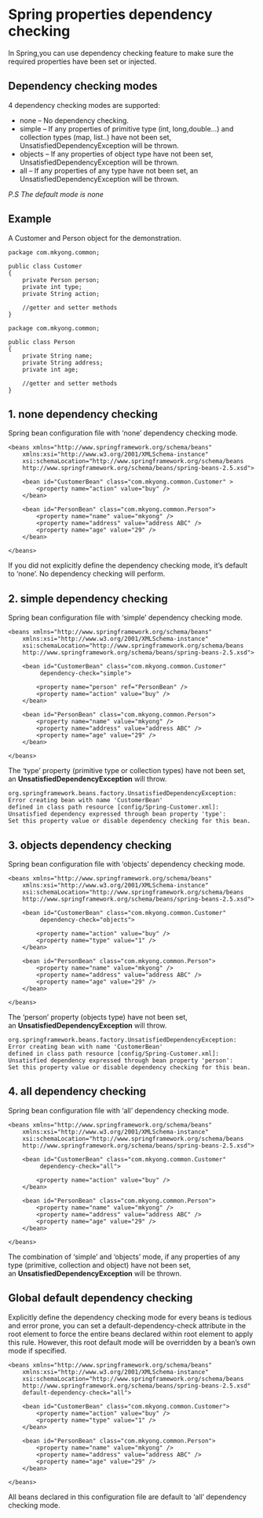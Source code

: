 # Spring properties dependency checking

In Spring,you can use dependency checking feature to make sure the required properties have been set or injected.

## Dependency checking modes

4 dependency checking modes are supported:

- none – No dependency checking.
- simple – If any properties of primitive type (int, long,double…) and collection types (map, list..) have not been set, UnsatisfiedDependencyException will be thrown.
- objects – If any properties of object type have not been set, UnsatisfiedDependencyException will be thrown.
- all – If any properties of any type have not been set, an UnsatisfiedDependencyException
  will be thrown.

*P.S The default mode is none*

## Example

A Customer and Person object for the demonstration.

```
package com.mkyong.common;

public class Customer
{
	private Person person;
	private int type;
	private String action;

	//getter and setter methods
}
```

```
package com.mkyong.common;

public class Person
{
	private String name;
	private String address;
	private int age;

	//getter and setter methods
}
```

## 1. none dependency checking

Spring bean configuration file with ‘none’ dependency checking mode.

```
<beans xmlns="http://www.springframework.org/schema/beans"
	xmlns:xsi="http://www.w3.org/2001/XMLSchema-instance"
	xsi:schemaLocation="http://www.springframework.org/schema/beans
	http://www.springframework.org/schema/beans/spring-beans-2.5.xsd">

	<bean id="CustomerBean" class="com.mkyong.common.Customer" >
		<property name="action" value="buy" />
	</bean>

	<bean id="PersonBean" class="com.mkyong.common.Person">
		<property name="name" value="mkyong" />
		<property name="address" value="address ABC" />
		<property name="age" value="29" />
	</bean>

</beans>
```

If you did not explicitly define the dependency checking mode, it’s default to ‘none’. No dependency checking will perform.

## 2. simple dependency checking

Spring bean configuration file with ‘simple’ dependency checking mode.

```
<beans xmlns="http://www.springframework.org/schema/beans"
	xmlns:xsi="http://www.w3.org/2001/XMLSchema-instance"
	xsi:schemaLocation="http://www.springframework.org/schema/beans
	http://www.springframework.org/schema/beans/spring-beans-2.5.xsd">

	<bean id="CustomerBean" class="com.mkyong.common.Customer"
         dependency-check="simple">

		<property name="person" ref="PersonBean" />
		<property name="action" value="buy" />
	</bean>

	<bean id="PersonBean" class="com.mkyong.common.Person">
		<property name="name" value="mkyong" />
		<property name="address" value="address ABC" />
		<property name="age" value="29" />
	</bean>

</beans>
```

The ‘type’ property (primitive type or collection types) have not been set, an **UnsatisfiedDependencyException** will throw.

```
org.springframework.beans.factory.UnsatisfiedDependencyException:
Error creating bean with name 'CustomerBean'
defined in class path resource [config/Spring-Customer.xml]:
Unsatisfied dependency expressed through bean property 'type':
Set this property value or disable dependency checking for this bean.
```

## 3. objects dependency checking

Spring bean configuration file with ‘objects’ dependency checking mode.

```
<beans xmlns="http://www.springframework.org/schema/beans"
	xmlns:xsi="http://www.w3.org/2001/XMLSchema-instance"
	xsi:schemaLocation="http://www.springframework.org/schema/beans
	http://www.springframework.org/schema/beans/spring-beans-2.5.xsd">

	<bean id="CustomerBean" class="com.mkyong.common.Customer"
         dependency-check="objects">

		<property name="action" value="buy" />
		<property name="type" value="1" />
	</bean>

	<bean id="PersonBean" class="com.mkyong.common.Person">
		<property name="name" value="mkyong" />
		<property name="address" value="address ABC" />
		<property name="age" value="29" />
	</bean>

</beans>
```

The ‘person’ property (objects type) have not been set, an **UnsatisfiedDependencyException** will throw.

```
org.springframework.beans.factory.UnsatisfiedDependencyException:
Error creating bean with name 'CustomerBean'
defined in class path resource [config/Spring-Customer.xml]:
Unsatisfied dependency expressed through bean property 'person':
Set this property value or disable dependency checking for this bean.
```

## 4. all dependency checking

Spring bean configuration file with ‘all’ dependency checking mode.

```
<beans xmlns="http://www.springframework.org/schema/beans"
	xmlns:xsi="http://www.w3.org/2001/XMLSchema-instance"
	xsi:schemaLocation="http://www.springframework.org/schema/beans
	http://www.springframework.org/schema/beans/spring-beans-2.5.xsd">

	<bean id="CustomerBean" class="com.mkyong.common.Customer"
         dependency-check="all">

		<property name="action" value="buy" />
	</bean>

	<bean id="PersonBean" class="com.mkyong.common.Person">
		<property name="name" value="mkyong" />
		<property name="address" value="address ABC" />
		<property name="age" value="29" />
	</bean>

</beans>
```

The combination of ‘simple’ and ‘objects’ mode, if any properties of any type (primitive, collection and object) have not been set, an **UnsatisfiedDependencyException** will be thrown.

## Global default dependency checking

Explicitly define the dependency checking mode for every beans is tedious and error prone, you can set a default-dependency-check attribute in the <beans> root element to force the entire beans declared within <beans> root element to apply this rule. However, this root default mode will be overridden by a bean’s own mode if specified.

```
<beans xmlns="http://www.springframework.org/schema/beans"
	xmlns:xsi="http://www.w3.org/2001/XMLSchema-instance"
	xsi:schemaLocation="http://www.springframework.org/schema/beans
	http://www.springframework.org/schema/beans/spring-beans-2.5.xsd"
	default-dependency-check="all">

	<bean id="CustomerBean" class="com.mkyong.common.Customer">
		<property name="action" value="buy" />
		<property name="type" value="1" />
	</bean>

	<bean id="PersonBean" class="com.mkyong.common.Person">
		<property name="name" value="mkyong" />
		<property name="address" value="address ABC" />
		<property name="age" value="29" />
	</bean>

</beans>
```

All beans declared in this configuration file are default to ‘all’ dependency checking mode.